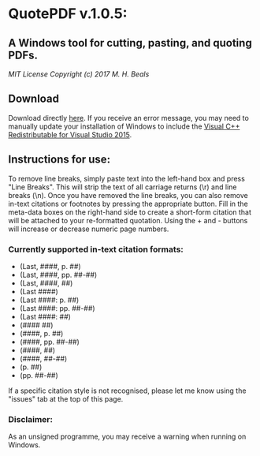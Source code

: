 # QuotePDF v.1.0.5: 
## A Windows tool for cutting, pasting, and quoting PDFs. 

*MIT License*
*Copyright (c) 2017 M. H. Beals*


## Download
Download directly [here](https://github.com/mhbeals/quotepdf/raw/master/QuotePDF.exe). If you receive an error message, you may need to manually update your installation of Windows to include the [Visual C++ Redistributable for Visual Studio 2015](https://www.microsoft.com/en-gb/download/details.aspx?id=48145).


## Instructions for use:
To remove line breaks, simply paste text into the left-hand box and press "Line Breaks". This will strip the text of all carriage returns (\r) and line breaks (\n). Once you have removed the line breaks, you can also remove in-text citations or footnotes by pressing the appropriate button. Fill in the meta-data boxes on the right-hand side to create a short-form citation that will be attached to your re-formatted quotation. Using the + and - buttons will increase or decrease numeric page numbers.


### Currently supported in-text citation formats:
* (Last, ####, p. ##)
* (Last, ####, pp. ##-##)
* (Last, ####, ##)
* (Last ####)
* (Last ####: p. ##)
* (Last ####: pp. ##-##)
* (Last ####: ##)
* (#### ##)
* (####, p. ##)
* (####, pp. ##-##)
* (####, ##)
* (####, ##-##)
* (p. ##)
* (pp. ##-##)

If a specific citation style is not recognised, please let me know using the "issues" tab at the top of this page.


### Disclaimer:
As an unsigned programme, you may receive a warning when running on Windows. 